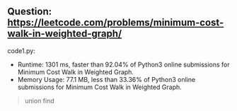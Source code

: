 ## Question: https://leetcode.com/problems/minimum-cost-walk-in-weighted-graph/

code1.py:
* Runtime: 1301 ms, faster than 92.04% of Python3 online submissions for Minimum Cost Walk in Weighted Graph.
* Memory Usage: 77.1 MB, less than 33.36% of Python3 online submissions for Minimum Cost Walk in Weighted Graph.
> union find